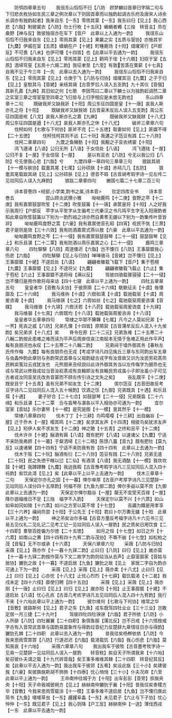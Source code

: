 <!-- { "loadSidebar": true } -->
　　防鸮四章章五句
　　我徂东山慆慆不归【八防　顾梦麟曰首章归字隔二句与下归悲衣枚协如生民三章之例次章以下则因首章而以独韵起调古乐府及唐宋人诗余长调亦有独韵起者】我来自东【一东】零雨其蒙【一东】我东曰归【见上】我心西悲【六脂】制彼裳衣【八防】勿士行枚【十五灰】蜎蜎者蠋【三烛　转音主】烝在桑野【神与反】敦彼独宿亦在车下【音户　此章以上入通为一韵】
　　我徂东山慆慆不归我来自东【见上】零雨其蒙【见上】果臝之实【五质与室协】亦施其宇【九麌】伊威在室【五质】蟏蛸在户【十姥】町畽鹿场【十阳】熠燿宵行【戸郎反】不可畏【八未】也伊可懐【十四皆】也【此章以平去通为一韵】
　　我徂东山慆慆不归我来自东【见上】零雨其蒙【见上】鹳鸣于垤【十六屑】妇叹于室【五质】洒埽穹窒【五质十六屑二韵】我征聿至【六至】有敦苦蒸在栗薪【十七真】自我不见于今三年【一先　此章以去入通为一韵】
　　我徂东山慆慆不归我来自东【见上】零雨其蒙【见上】仓庚于飞【八防与归协】熠燿其羽【九麌】之子于归【见上】皇駮其马【音姥】亲结其缡【古音罗后人误入五支韵】九十其仪【音俄】其新孔嘉【九麻】其旧如之何【七歌　李因笃曰二章以下麟士以为独韵起调然二章之实室三章之垤室窒至四章之飞归皆与上归字相应是未尝无韵也】
　　东山四章章十二句
　　既破我斧又缺我斨【十阳】周公东征四国是皇【十一唐】哀我人斯亦孔之将【十阳】
　　既破我斧又缺我锜【古音渠禾反后人误入五支韵】周公东征四国是吪【八戈】哀我人斯亦孔之嘉【九麻】
　　既破我斧又缺我銶【十八尤】周公东征四国是遒【十八尤】哀我人斯亦孔之休【十八尤】
　　破斧三章章六句
　　伐柯如何【七歌与下何协】匪斧不克【二十五徳】取妻如何【见上】匪媒不得【二十五徳】
　　伐柯伐柯其则不远【二十阮】我遘之子笾豆有践【二十八狝】
　　伐柯二章章四句
　　九罭之鱼鳟鲂【十阳】我觏之子衮衣绣裳【十阳】
　　鸿飞遵渚【八语】公归无所【八语】于女信处【八语】
　　鸿飞遵陆【一屋】公归不复【一屋】于女信宿【一屋】
　　是以有衮衣【八防】兮无以我公归【八防】兮无使我心悲【六脂】兮
　　九罭四章一章四句三章章三句
　　狼跋其胡【十一模与肤协】载疐其尾【七尾】公孙硕肤【十虞】赤舄几几【五防】
　　狼疐其尾载跋其胡【见上】公孙硕肤【见上】德音不瑕【古音胡考瑕字诗一见左传二见竝同后人误入九麻韵】
　　狼跋二章章四句
　　豳国七篇二十七章二百三句













　　诗本音卷四
<经部,小学类,韵书之属,诗本音>
　　钦定四库全书
　　诗本音巻五　　　　　　　昆山顾炎武撰小雅
　　呦呦鹿鸣【十二庚】食野之苹【十二庚】我有嘉賔鼓瑟吹笙【十二庚】吹笙鼓簧【十一唐】承筐是将【十阳】人之好我示我周行【户郎反　苹字从平笙字从生徧考三代秦汉之书凡鸣平生字无入阳唐韵者知此章自吹笙鼓簧以下别为一韵烈祖之诗亦然自黄耉无疆以下别为一韵集传叶音皆非】
　　呦呦鹿鸣食野之蒿【六豪】我有嘉賔徳音孔昭【四宵】视民不恌【三萧】君子是则是效【三十六效】我有防酒嘉賔式燕以敖【六豪　此章以平去通为一韵】
　　呦呦鹿鸣食野之芩【二十一侵】我有嘉賔鼓瑟鼓琴【二十一侵】鼓瑟鼓琴【见上】和乐且湛【二十二覃】我有防酒以燕乐嘉賔之心【二十一侵】
　　鹿鸣三章章八句
　　四牡騑騑【八防】周道倭迟【六脂】岂不懐归【八防】王事靡盬我心伤悲【六脂】
　　四牡騑騑【见上与归协】啴啴骆马【音姥】岂不懐归【见上】王事靡盬【十姥】不遑启处【八语】
　　翩翩者鵻载飞载下【音户】集于苞栩【九麌】王事靡盬【见上】不遑将父【九麌】
　　翩翩者鵻载飞载止【六止】集于苞杞【六止】王事靡盬不遑将母【满以反】
　　驾彼四骆载骤骎骎【二十一侵】岂不懐归是用作歌将母来谂【四十七寝　此章以平上通为一韵】
　　四牡五章章五句
　　皇皇者华【音敷与夫协】于彼原隰【二十六缉】駪駪征夫【十虞】毎懐靡及【二十六缉】
　　我马维驹【十虞】六辔如濡【十虞】载驰载驱【十虞】周爰咨诹【十虞】
　　我马维骐【七之】六辔如丝【七之】载驰载驱周爰咨谋【音媒】
　　我马维骆【十九铎】六辔沃若【十八药】载驰载驱周爰咨度【十九铎】
　　我马维骃【十七真】六辔既均【十八谆】载驰载驱周爰咨询【十八谆】
　　皇皇者华五章章四句
　　常棣之华鄂不韡韡【七尾】凡今之人莫如兄弟【十一荠】死丧之威【八防】兄弟孔懐【十四皆】原隰裒【古音蒲牟反后人混入十九侯韵】矣兄弟求【十八尤】矣
　　脊令在原【二十二元】兄弟急难【二十五寒二十八翰二韵按此患难之难而读为平声后周庾信哀江南赋本无情于急难正用此作平声】每有良朋况也永叹【二十五寒二十八翰二韵】
　　兄弟阋于墙外御其务【春秋左氏传作侮　九麌】每有良朋烝也无戎【考戎字诗凡四见旄丘三章与东同韵出车五章与虫螽忡韵此章则与务韵常武首章与父祖韵疑古戎字有汝音故又训为汝民劳崧髙烝民韩奕笺竝云戎犹汝也　元熊朋来丑经説曰此诗外御其务当以左传侮字为据烝也无戎与常武以修我戎竝当音汝崧髙戎有良翰即汝有良翰民劳戎虽小子即汝虽小子可见古者戎汝同音吴氏改务音蒙而不顾左传引诗之文失之矣】
　　丧乱既平【十二庚】既安且宁【十五青】虽有兄弟不如友生【十二庚】
　　傧尔笾豆【古音田故反考豆字诗凡二见竝同后人混入五十候韵】饮酒之饫【九御】兄弟既具【十遇】和乐且孺【十遇】
　　妻子好合【二十七合】如鼓瑟琴【二十一侵】兄弟既翕【二十六缉】和乐且湛【二十二覃　合与翕琴与湛各以平入相协亦可通为一韵】
　　宜尔室家【音姑】乐尔妻帑【十一模】是究是图【十一模】亶其然乎【十一模】
　　常棣八章章四句
　　伐木丁丁【十三耕】鸟鸣嘤嘤【十三耕】出自幽谷【一屋】迁于乔木【一屋】嘤其鸣【十二庚】矣求其友声【十四清】相彼鸟矣犹求友声【见上】矧伊人矣不求友生【十二庚】神之聴【十五青】之终和且平【十二庚】
　　伐木许许【十姥】酾酒有藇【八语】既有肥羜【八语】以速诸父【九麌】宁适不来防我弗顾【十一暮】于粲洒埽【三十二晧】陈馈八簋【音九】既有肥牡【莫九反】以速诸舅【四十四有】宁适不来防我有咎【四十四有　此章以上去通为一韵】
　　伐木于阪【二十阮】酾酒有衍【二十八狝】笾豆有践【二十八狝】兄弟无逺【二十阮】民之失徳干糇以愆【二仙】有酒湑【八语】我无酒酤【十一模】我坎坎鼓【十姥】我蹲蹲舞【九麌】我迨我暇【古音豫考暇字诗凡三见竝同后人混入四十祃韵】矣饮此湑【见上】矣【此章以平上以平上去通为一韵】
　　伐木三章章十二句
　　天保定尔亦孔之固【十一暮】俾尔单厚【古音户考厚字诗凡三见楚辞一见竝同后人误分四十五厚韵】何福不除【九鱼九御二韵】俾尔多益以莫不庶【九御　此章以上去通为一韵】
　　天保定尔俾尔戬谷【一屋】罄无不宜受天百禄【一屋】降尔遐福维日不足【三烛　福字不入韵】
　　天保定尔以莫不兴【十六蒸】如山如阜如冈如陵【十六蒸】如川之方至以莫不增【十七登】
　　吉蠲为饎是用孝享【三十六养】禴祠烝尝【十阳】于公先王【十阳】君曰卜尔万夀无疆【十阳　此章以平上通为一韵】
　　神之吊矣诒尔多福【古音方墨反考福字诗凡十六见书三见易五见仪礼二见礼记二见考工记一见竝同后人误入一屋韵】民之质矣日用饮食【二十四职】羣黎百姓徧为尔徳【二十五徳】
　　如月之恒【十七登】如日之升【十六蒸】如南山之夀【四十四有四十九宥二韵与茂协】不骞不崩【十七登】如松柏之茂【音髦】无不尔或承【十六蒸】
　　天保六章章六句
　　采薇【八防与归协】采薇【见上】薇亦作【十一暮十九铎二韵】止曰归【八防】曰归【见上】嵗亦莫【十一暮十九铎二韵按作莫与下文二故字为韵则竝当从去声】止靡室靡家【音姑与居协】玁狁之故【十一暮】不遑启居【九鱼】玁狁之故【见上　家居二字自为韵亦可通上下为一韵】
　　采薇【见上】采薇【见上】薇亦柔【十八尤】止曰归【见上】曰归【见上】心亦忧【十八尤】止忧心烈烈【十七薛】载饥载渇【十二曷】我戍未定【四十六径】靡使归聘【四十五劲】
　　采薇【见上】采薇【见上】薇亦刚【十一唐】止曰归【见上】曰归【见上】嵗亦阳【十阳】止王事靡盬【十姥】不遑启处【八语】忧心孔疚【古音几考疚字诗凡五见竝同后人混入四十九宥韵】我行不来【十六咍此章以平上通为一韵】
　　彼尔维何【七歌与下何协】维常之华【音敷】彼路斯何【见上】君子之车【九鱼】戎车既驾四牡业业【三十三业】岂敢定居一月三捷【二十九叶】
　　驾彼四牡四牡骙骙【六脂】君子所依【八防】小人所腓【八防】四牡翼翼【二十四职】象弭鱼服【蒲北反】岂不日戒【十六怪按戒字古有入音常武首章与国韵易震象传与得韵竝音纪力反楚辞九章惜往日亦与得韵】玁狁孔棘【二十四职　此章以去入通为一韵】
　　昔我往矣杨栁依依【八防】今我来思雨雪霏霏【八防】行道迟迟【六脂】载渇载饥【六脂】我心伤悲【六脂】莫知我哀【十六咍】
　　采薇六章章八句
　　我出我车于彼牧【古音墨考牧字诗一见易一见楚辞一见竝同后人误入一屋韵　　转音枚】矣自天子所谓我来【十六咍】矣召彼仆夫谓之载【十九代转音哉】矣王事多难维其棘【二十四职　转音纪其反】矣【此章以平去入通为一韵】我出我车于彼郊【五肴】矣设此旐【三十小】矣建彼旄【六豪】矣彼旟旐斯胡不斾斾【十四泰】忧心悄悄【三十小】仆夫况瘁【六至　此章以平上通为一韵】
　　王命南仲往城于方【十阳】出车彭彭【音旁】旂旐央央【十阳】天子命我城彼朔方【见上】赫赫南仲玁狁于襄【十阳】昔我往矣黍稷方华【音敷】今我来思雨雪载涂【十一模】王事多难不遑启居【九鱼】岂不懐归畏此简书【九鱼】喓喓草虫【一东】趯趯阜螽【一东】未见君子【六止与下子协】忧心忡忡【一东】既见君子【见上】我心则降【户工反】赫赫南仲【一送】薄伐西戎【一东　此章以平去通为一韵】
